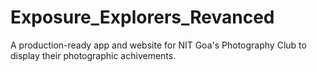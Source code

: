 # Exposure_Explorers_Revanced

A production-ready app and website for NIT Goa's Photography Club to display their photographic achivements.
